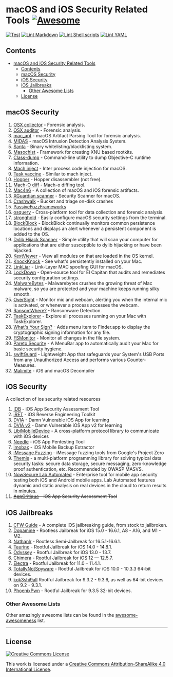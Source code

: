 # macOS and iOS Security Related Tools [![Awesome](https://awesome.re/badge-flat.svg)](https://awesome.re)

[![Test](https://github.com/ashishb/osx-and-ios-security-awesome/actions/workflows/test.yaml/badge.svg)](https://github.com/ashishb/osx-and-ios-security-awesome/actions/workflows/test.yaml)
[![Lint Markdown](https://github.com/ashishb/osx-and-ios-security-awesome/actions/workflows/lint-markdown.yaml/badge.svg)](https://github.com/ashishb/osx-and-ios-security-awesome/actions/workflows/lint-markdown.yaml)
[![Lint Shell scripts](https://github.com/ashishb/osx-and-ios-security-awesome/actions/workflows/lint-shell-script.yaml/badge.svg)](https://github.com/ashishb/osx-and-ios-security-awesome/actions/workflows/lint-shell-script.yaml)
[![Lint YAML](https://github.com/ashishb/osx-and-ios-security-awesome/actions/workflows/lint-yaml.yaml/badge.svg)](https://github.com/ashishb/osx-and-ios-security-awesome/actions/workflows/lint-yaml.yaml)

## Contents

- [macOS and iOS Security Related Tools](#macos-and-ios-security-related-tools--)
   - [Contents](#contents)
   - [macOS Security](#macos-security)
   - [iOS Security](#ios-security)
   - [iOS Jailbreaks](#ios-jailbreaks)
      - [Other Awesome Lists](#other-awesome-lists)
   - [License](#license)

## macOS Security

1. [OSX collector](https://github.com/Yelp/OSXCollector) - Forensic analysis.
1. [OSX auditor](https://github.com/jipegit/OSXAuditor) - Forensic analysis.
1. [mac_apt](https://github.com/ydkhatri/mac_apt) - macOS Artifact Parsing Tool for forensic analysis.
1. [MIDAS](https://github.com/etsy/MIDAS) - macOS Intrusion Detection Analysis System.
1. [Santa](https://github.com/google/santa) - Binary whitelisting/blacklisting system.
1. [Masochist](https://github.com/squiffy/Masochist) - Framework for creating XNU based rootkits.
1. [Class-dump](http://stevenygard.com/projects/class-dump/) - Command-line utility to dump Objective-C runtime information.
1. [Mach inject](https://github.com/rentzsch/mach_inject) - Inter process code injection for macOS.
1. [Task vaccine](https://github.com/rodionovd/task_vaccine) - Similar to mach inject.
1. [Hopper](http://www.hopperapp.com/) - Hopper disassembler (not free).
1. [Mach-O diff](https://github.com/samdmarshall/machodiff) - Mach-o diffing tool.
1. [Mac4n6](https://github.com/pstirparo/mac4n6) - A collection of macOS and iOS forensic artifacts.
1. [XGuardian scanner](https://github.com/openscanner/XGuardian) - Security Scanner for macOS.
1. [Crashwalk](https://github.com/bnagy/crashwalk) - Bucket and triage on-disk crashes
1. [PassiveFuzzFrameworks](https://github.com/SilverMoonSecurity/PassiveFuzzFrameworkOSX)
1. [osquery](https://github.com/facebook/osquery) - Cross-platform tool for data collection and forensic analysis.
1. [stronghold](https://github.com/alichtman/stronghold) - Easily configure macOS security settings from the terminal.
1. [BlockBlock](https://objective-see.com/products/blockblock.html) - BlockBlock continually monitors common persistence locations and displays an alert whenever a persistent component is added to the OS.
1. [Dylib Hijack Scanner](https://objective-see.com/products/dhs.html) - Simple utility that will scan your computer for applications that are either susceptible to dylib hijacking or have been hijacked.
1. [KextViewer](https://objective-see.com/products/kextviewr.html) - View all modules on that are loaded in the OS kernel.
1. [KnockKnock](https://objective-see.com/products/knockknock.html) - See what's persistently installed on your Mac.
1. [LinkLiar](http://halo.github.io/LinkLiar) -  Link-Layer MAC spoofing GUI for macOS.
1. [LockDown](https://objective-see.com/products/lockdown.html) - Open-source tool for El Capitan that audits and remediates security configuration settings.
1. [MalwareBytes](https://www.malwarebytes.com/mac-download/) - Malwarebytes crushes the growing threat of Mac malware, so you are protected and your machine keeps running silky smooth.
1. [OverSight](https://objective-see.com/products/oversight.html) - Monitor mic and webcam, alerting you when the internal mic is activated, or whenever a process accesses the webcam.
1. [RansomWhere?](https://objective-see.com/products/ransomwhere.html) - Ransomware Detection.
1. [TaskExplorer](https://objective-see.com/products/taskexplorer.html) - Explore all processes running on your Mac with TaskExplorer.
1. [What's Your Sign?](https://objective-see.com/products/whatsyoursign.html) - Adds menu item to Finder.app to display the cryptographic signing information for any file.
1. [FSMonitor](http://fsmonitor.com/) - Monitor all changes in the file system.
1. [Pareto Security](https://github.com/paretoSecurity/pareto-mac/) - A MenuBar app to automatically audit your Mac for basic security hygiene.
1. [swiftGuard](https://github.com/Lennolium/swiftGuard) - Lightweight App that safeguards your System's USB Ports from any Unauthorized Access and performs various Counter-Measures.
1. [Malimite](https://github.com/LaurieWired/Malimite) - iOS and macOS Decompiler

## iOS Security

A collection of ios security related resources

1. [IDB](https://github.com/dmayer/idb) - iOS App Security Assessment Tool
1. [iRET](https://github.com/S3Jensen/iRET) - iOS Reverse Engineering Toolkit
1. [DVIA](http://damnvulnerableiosapp.com/) - Damn Vulnerable iOS App for learning
1. [DVIA v2](https://github.com/prateek147/DVIA-v2) - Damn Vulnerable iOS App v2 for learning
1. [LibiMobileDevice](https://github.com/libimobiledevice/libimobiledevice) - A cross-platform protocol library to communicate with iOS devices
1. [Needle](https://github.com/mwrlabs/needle) - iOS App Pentesting Tool
1. [imobax](https://github.com/Siguza/imobax) - iOS Mobile Backup Extractor
1. [iMessage Fuzzing](https://github.com/googleprojectzero/iOS-messaging-tools) - iMessage fuzzing tools from Google's Project Zero
1. [Themis](https://github.com/cossacklabs/themis) - a multi-platform programming library for solving typical data security tasks: secure data storage, secure messaging, zero-knowledge proof authentication, etc. Recommended by OWASP MASVS.
1. [NowSecure Lab Automated](https://www.nowsecure.com/blog/2016/09/19/announcing-nowsecure-lab-automated/) - Enterprise tool for mobile app security testing both iOS and Android mobile apps. Lab Automated features dynamic and static analysis on real devices in the cloud to return results in minutes.
1. ~~[AppCritique](https://appcritique.boozallen.com) - iOS App Security Assessment Tool~~

## iOS Jailbreaks

1. [CFW Guide](https://ios.cfw.guide) - A complete iOS jailbreaking guide, from stock to jailbroken.
1. [Dopamine](https://ellekit.space/dopamine) - Rootless Jailbreak for iOS 15.0 - 16.6.1, A8 - A16, and M1 - M2.
1. [Nathanlr](https://nathan4s.lol/nathanlr/nathanlr.tipa) - Rootless Semi-Jailbreak for 16.5.1-16.6.1.
1. [Taurine](https://taurine.app) - Rootful Jailbreak for iOS 14.0 - 14.8.1.
1. [Odyssey](https://theodyssey.dev) - Rootful Jailbreak for iOS 13.0 - 13.7.
1. [Chimera](https://chimera.coolstar.org) - Rootful Jailbreak for iOS 12 — 12.5.7.
1. [Electra](https://coolstar.org/electra) - Rootful Jailbreak for 11.0 – 11.4.1.
1. [TotallyNotSpyware](https://totally.not.spyware.lol) - Rootful Jailbreak for iOS 10.0 - 10.3.3 64-bit devices.
1. [kok3shi9all](https://kok3shidoll.web.app/kok3shi9.html) Rootful Jailbreak for 9.3.2 - 9.3.6, as well as 64-bit devices on 9.2 - 9.3.1.
1. [PhoenixPwn](https://phoenixpwn.com) - Rootful Jailbreak for 9.3.5 32-bit devices.

### Other Awesome Lists

Other amazingly awesome lists can be found in the
[awesome-awesomeness](https://github.com/bayandin/awesome-awesomeness) list.

---

## License

[![Creative Commons License](https://licensebuttons.net/l/by-sa/4.0/88x31.png)](https://creativecommons.org/licenses/by-sa/4.0/)

This work is licensed under a [Creative Commons Attribution-ShareAlike 4.0 International License](https://creativecommons.org/licenses/by-sa/4.0/).
